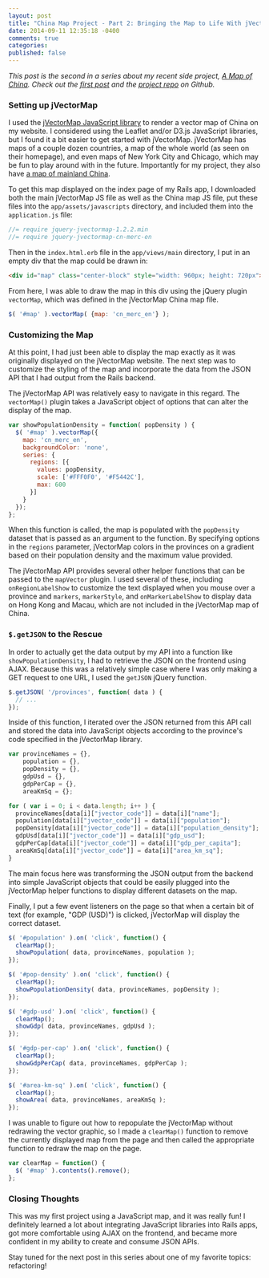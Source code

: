 ```yaml
---
layout: post
title: "China Map Project - Part 2: Bringing the Map to Life With jVectorMap"
date: 2014-09-11 12:35:18 -0400
comments: true
categories: 
published: false
---
```


*This post is the second in a series about my recent side project, [A Map of China](http://amapofchina.herokuapp.com). Check out the [first post](http://callahanchris.github.io/blog/2014/09/11/china-map-project-part-1-nokogiri/) and the [project repo](https://github.com/callahanchris/china-map) on Github.*

### Setting up jVectorMap

I used the [jVectorMap JavaScript library](http://jvectormap.com/) to render a vector map of China on my website. I considered using the Leaflet and/or D3.js JavaScript libraries, but I found it a bit easier to get started with jVectorMap. jVectorMap has maps of a couple dozen countries, a map of the whole world (as seen on their homepage), and even maps of New York City and Chicago, which may be fun to play around with in the future. Importantly for my project, they also have [a map of mainland China](http://jvectormap.com/maps/countries/china/).

To get this map displayed on the index page of my Rails app, I downloaded both the main jVectorMap JS file as well as the China map JS file, put these files into the `app/assets/javascripts` directory, and included them into the `application.js` file:

```js
//= require jquery-jvectormap-1.2.2.min
//= require jquery-jvectormap-cn-merc-en
```

Then in the `index.html.erb` file in the `app/views/main` directory, I put in an empty div that the map could be drawn in:

```html
<div id="map" class="center-block" style="width: 960px; height: 720px"></div>
```

From here, I was able to draw the map in this div using the jQuery plugin `vectorMap`, which was defined in the jVectorMap China map file.

```js
$( '#map' ).vectorMap( {map: 'cn_merc_en'} );
```

### Customizing the Map

At this point, I had just been able to display the map exactly as it was originally displayed on the jVectorMap website. The next step was to customize the styling of the map and incorporate the data from the JSON API that I had output from the Rails backend.

The jVectorMap API was relatively easy to navigate in this regard. The `vectorMap()` plugin takes a JavaScript object of options that can alter the display of the map.

```js
var showPopulationDensity = function( popDensity ) {
  $( '#map' ).vectorMap({
    map: 'cn_merc_en',
    backgroundColor: 'none',
    series: {
      regions: [{
        values: popDensity,
        scale: ['#FFF0F0', '#F5442C'],
        max: 600
      }]
    }
  });
};
```

When this function is called, the map is populated with the `popDensity` dataset that is passed as an argument to the function. By specifying options in the `regions` parameter, jVectorMap colors in the provinces on a gradient based on their population density and the maximum value provided.

The jVectorMap API provides several other helper functions that can be passed to the `mapVector` plugin. I used several of these, including `onRegionLabelShow` to customize the text displayed when you mouse over a province and `markers`, `markerStyle`, and `onMarkerLabelShow` to display data on Hong Kong and Macau, which are not included in the jVectorMap map of China.

### `$.getJSON` to the Rescue

In order to actually get the data output by my API into a function like `showPopulationDensity`, I had to retrieve the JSON on the frontend using AJAX. Because this was a relatively simple case where I was only making a GET request to one URL, I used the `getJSON` jQuery function.

```js
$.getJSON( '/provinces', function( data ) {
  // ...
});
```

Inside of this function, I iterated over the JSON returned from this API call and stored the data into JavaScript objects according to the province's code specified in the jVectorMap library.

```js
var provinceNames = {},
    population = {},
    popDensity = {},
    gdpUsd = {},
    gdpPerCap = {},
    areaKmSq = {};

for ( var i = 0; i < data.length; i++ ) {
  provinceNames[data[i]["jvector_code"]] = data[i]["name"];
  population[data[i]["jvector_code"]] = data[i]["population"];
  popDensity[data[i]["jvector_code"]] = data[i]["population_density"];
  gdpUsd[data[i]["jvector_code"]] = data[i]["gdp_usd"];
  gdpPerCap[data[i]["jvector_code"]] = data[i]["gdp_per_capita"];
  areaKmSq[data[i]["jvector_code"]] = data[i]["area_km_sq"];
}
```

The main focus here was transforming the JSON output from the backend into simple JavaScript objects that could be easily plugged into the jVectorMap helper functions to display different datasets on the map.

Finally, I put a few event listeners on the page so that when a certain bit of text (for example, "GDP (USD)") is clicked, jVectorMap will display the correct dataset.

```js
$( '#population' ).on( 'click', function() {
  clearMap();
  showPopulation( data, provinceNames, population );
});

$( '#pop-density' ).on( 'click', function() {
  clearMap();
  showPopulationDensity( data, provinceNames, popDensity );
});

$( '#gdp-usd' ).on( 'click', function() {
  clearMap();
  showGdp( data, provinceNames, gdpUsd );
});

$( '#gdp-per-cap' ).on( 'click', function() {
  clearMap();
  showGdpPerCap( data, provinceNames, gdpPerCap );
});

$( '#area-km-sq' ).on( 'click', function() {
  clearMap();
  showArea( data, provinceNames, areaKmSq );
});
```

I was unable to figure out how to repopulate the jVectorMap without redrawing the vector graphic, so I made a `clearMap()` function to remove the currently displayed map from the page and then called the appropriate function to redraw the map on the page.

```js
var clearMap = function() {
  $( '#map' ).contents().remove();
};
```

### Closing Thoughts

This was my first project using a JavaScript map, and it was really fun! I definitely learned a lot about integrating JavaScript libraries into Rails apps, got more comfortable using AJAX on the frontend, and became more confident in my ability to create and consume JSON APIs.

Stay tuned for the next post in this series about one of my favorite topics: refactoring!

















